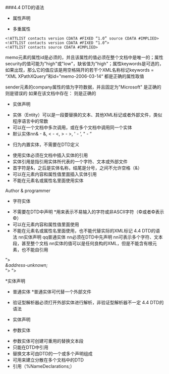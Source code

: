 ###4.4 DTD的语法 
* 属性声明
 + 多重属性
```
<!ATTLIST contacts version CDATA #FIXED “1.0” source CDATA #IMPLIED> 
<!ATTLIST contacts version CDATA #FIXED “1.0”>
<!ATTLIST contacts source CDATA #IMPLIED>
```

<!ATTLIST memo id ID#REQUIRED security (high|low) "high" keywords NMTOKENS #IMPLIED> 
memo元素的属性id是必须的，并且该属性的值必须在整个文档中是唯一的；属性security的值可能为"high"或"low"，缺省值为"high"；属性keywords是可选的，如果出现，那么它的值应该是用空格隔开的若干个XML名称标记keywords = “XML XPathXQuery”和id="memo-2006-03-14“ 都是正确的属性取值


<!ATTLIST sender company CDATA #FIXED "Microsoft"> sender元素的company属性的值为字符数据，并且固定为"Microsoft"<sender company=“Microsoft” /> 是正确的 <sender company="Schools" /> 则是错误的

<!ELEMENT Step EMPTY> <!ATTLIST Step id ID#REQUIRED> <!ELEMENT StepLinkEMPTY> <!ATTLIST StepLinksteps IDREFS #IMPLIED> 如果在该文档中存在：<Step id="step1"/><Step id="step2"/> 则<StepLinksteps="step1 step2"/>是正确的

* 实体声明
 + 实体（Entity）可以是一段要替换的文本、其他XML标记或者外部文件，类似程序语言中的常数
 + 可以在一个文档中多次调用，或在多个文档中调用同一个实体
 + 默认实体nn& - &, < - <, > - >, ' - ’, " - ” 
* 归为内置实体，不需要在DTD定义
 

 + 使用实体必须在文档中插入实体的引用
 + 实体引用是指引用实体所代表的一个字符、文本或外部文件
 + 首字符是&，之后是实体名称，结尾是分号，之间不允许空格（&）
 + 可以在元素内容和属性值里面插入实体引用
 + 不能在元素名或属性名里面使用实体

<description>Author & programmer</description> <contacts version="1.0">
 + 字符实体
* 不需要在DTD中声明
*用来表示不易输入的字符或非ASCII字符（©或者©表示©）
* 可以在元素内容和属性值里面使用 
* 不能在元素名或属性名里面使用，也不能代替实际的XML标记
4.4 DTD的语法 
nn实体声明
qq普通实体
nn必须在DTD中先声明
nn可表示多个字符、文本段，甚至整个文档
nn实体的值可以是任何良构的XML，但是不能含有根元素，也不能自引用

<!ENTITY 实体名称“实体的值”>
<!ENTITY source-text “Beginning XML 4E's Contact List”>
<!ENTITY address-unknown “The address for this location is "Unknown"”>
<!ENTITY empty-gps“<latitude></latitude><longitude></longitude>”> <address>&address-unknown;</address>
<!ENTITY address-unknown “The address for this location is &address-unknown;”>
<!ENTITY address-start “<address>”>
<!ENTITY address-end “</address>”> 

*实体声明
 + 普通实体
*普通实体可代替一个外部文件
* 验证型解析器必须打开外部实体进行解析，非验证型解析器不一定 <!ENTITY 实体名称SYSTEM “URI/URL”> <!ENTITY 实体名称SYSTEM “URI/URL” NDATA 标记名> <!ENTITY jeff-description SYSTEM “jeff.txt”> 
4.4 DTD的语法
 
* 实体声明
 + 参数实体
* 参数实体可创建可重用的替换文本段
* 只能在DTD中引用
* 替换文本可由DTD的一个或多个声明组成
* 可用来建立分散在多个文档中的DTD 
* 引用（%NameDeclarations;）
